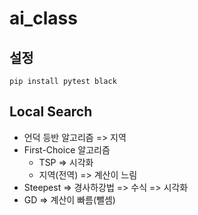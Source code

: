 # ai_class

## 설정
```
pip install pytest black
```

## Local Search
- 언덕 등반 알고리즘 => 지역
- First-Choice 알고리즘 
    - TSP => 시각화
    - 지역(전역) => 계산이 느림
- Steepest => 경사하강법 => 수식 => 시각화
- GD => 계산이 빠름(뺄셈)